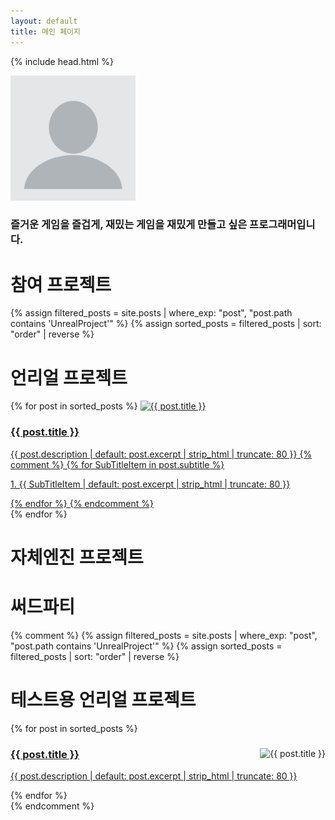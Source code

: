 ```yaml
---
layout: default
title: 메인 페이지
---
```



{% include head.html %}



<div class="Paragraph">
    <img src="images/ProfileImage.webp" width="200" />
    <h3><strong>즐거운 게임을 즐겁게, 재밌는 게임을 재밌게 만들고 싶은 프로그래머입니다.</strong></h3>
</div>

<div class="Paragraph">
<h1>참여 프로젝트</h1>



</div>




{% assign filtered_posts = site.posts | where_exp: "post", "post.path contains 'UnrealProject'" %}
{% assign sorted_posts = filtered_posts | sort: "order" | reverse  %}
<div class="Paragraph">
<h1>언리얼 프로젝트</h1>
<div class="card-container">
  {% for post in sorted_posts %}
    <a href="{{ post.url }}" class="card">
      <img src="{{ post.image | default: 'ㅁㄹ.gif' }}" alt="{{ post.title }}">
      <div class="card-text">
        <div class="card-Title">
          <h3>{{ post.title }}</h3>
        </div>
        <div class="card-Content">
          <desc>{{ post.description | default: post.excerpt | strip_html | truncate: 80 }}</desc>
          {% comment %}
          {% for SubTitleItem in post.subtitle %}
            <p>1. {{ SubTitleItem | default: post.excerpt | strip_html | truncate: 80 }}</p>
          {% endfor %}
          {% endcomment %}
        </div>
      </div>
    </a>
  {% endfor %}
</div>
</div>
  

<div class="Paragraph">
<h1>자체엔진 프로젝트</h1>
</div>


<div class="Paragraph">
<h1>써드파티</h1>
</div>

{% comment %}
{% assign filtered_posts = site.posts | where_exp: "post", "post.path contains 'UnrealProject'" %}
{% assign sorted_posts = filtered_posts | sort: "order" | reverse  %}
<div class="Paragraph">
<h1>테스트용 언리얼 프로젝트</h1>
<div class="post-list-container">
  {% for post in sorted_posts %}
    <div class="post-list-element">
        <a href="{{ post.url }}" class="Link">
            <div class="post-list-image">
	            <img src="{{ post.image | default: 'ㅁㄹ.gif' }}" alt="{{ post.title }}" style="float: right;">
            </div>
            <h3>{{ post.title }}</h3>
            <p>{{ post.description | default: post.excerpt | strip_html | truncate: 80 }}</p>
        </a>
    </div>
  {% endfor %}
</div>
</div>
{% endcomment %}


<!--
> 1. [언리얼 인벤토리 시스템 제작](UnrealProject/InventorySystem_Develop.md)
> 1. [언리얼 어빌리티 시스템 사용/분석](UnrealProject/)
> 2. [언리얼 현지화 시스템 사용/분석](UnrealProject/)
> 1. [언리얼 게임 매칭 하기](UnrealProject/)
> 1. [언리얼 게임 진행도 저장하기](UnrealProject/)
> 1. [언리얼 UI 팁](UnrealProject/)
> 1. [언리얼 애니메이션 팁](UnrealProject/)
> 1. [언리얼 에셋 C++에서 사용하기](UnrealProject/)

# 자체엔진 프로젝트
> <img src="ㅁㄹ.gif" width="200" />
>
> 1. [머리티얼 노드 에디터 제작](InHouseEngineProject/없음.md)
> 1. [파티클 시스템 제작](InHouseEngineProject/없음.md)
> 1. [후처리 기법 구현](InHouseEngineProject/없음.md)
> 1. [FBX파일 임포트 파이프라인 제작](InHouseEngineProject/없음.md)
> 1. [스키닝 구현](InHouseEngineProject/없음.md)
> 1. [쉐도우 맵핑 구현](InHouseEngineProject/없음.md)
> 1. [물리 기반 렌더링 구현](InHouseEngineProject/없음.md)
> 1. [자원관리 기법](InHouseEngineProject/없음.md)
> 1. [텍스처에 대하여](InHouseEngineProject/없음.md)

# 써드파티
> 1. [FMOD](ThirdParty/없음.md)
> 1. [Git Hub](ThirdParty/없음.md)
> 1. [SVN](ThirdParty/없음.md)

-->
